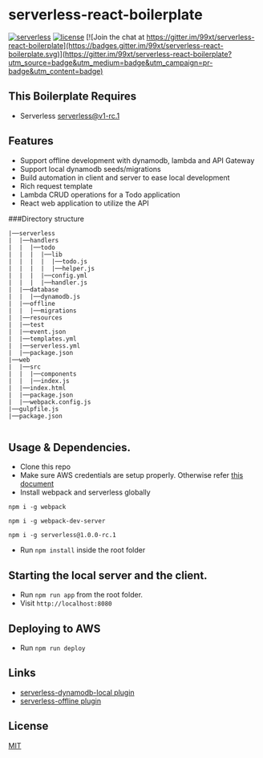 serverless-react-boilerplate
============================

[![serverless](http://public.serverless.com/badges/v3.svg)](http://www.serverless.com)
[![license](https://img.shields.io/npm/l/serverless-dynamodb-local.svg)](https://opensource.org/licenses/MIT)
[![Join the chat at https://gitter.im/99xt/serverless-react-boilerplate](https://badges.gitter.im/99xt/serverless-react-boilerplate.svg)](https://gitter.im/99xt/serverless-react-boilerplate?utm_source=badge&utm_medium=badge&utm_campaign=pr-badge&utm_content=badge)

## This Boilerplate Requires
* Serverless serverless@v1-rc.1

## Features
* Support offline development with dynamodb, lambda and API Gateway
* Support local dynamodb seeds/migrations
* Build automation in client and server to ease local development
* Rich request template
* Lambda CRUD operations for a Todo application
* React web application to utilize the API

###Directory structure
```
|──serverless
|  |──handlers
|  |  |──todo
|  |  |  |──lib
|  |  |  |  |──todo.js
|  |  |  |  |──helper.js
|  |  |  |──config.yml
|  |  |  |──handler.js
|  |──database
|  |  |──dynamodb.js
|  |──offline
|  |  |──migrations
|  |──resources
|  |──test
|  |──event.json
|  |──templates.yml
|  |──serverless.yml
|  |──package.json
|──web
|  |──src
|  |  |──components
|  |  |──index.js
|  |──index.html
|  |──package.json
|  |──webpack.config.js
|──gulpfile.js
|──package.json


```
## Usage & Dependencies.
* Clone this repo
* Make sure AWS credentials are setup properly. Otherwise refer [this document](http://docs.aws.amazon.com/cli/latest/userguide/cli-chap-getting-started.html)
* Install webpack and serverless globally
 ```
 npm i -g webpack
 
 npm i -g webpack-dev-server
 
 npm i -g serverless@1.0.0-rc.1
 ```
* Run `npm install` inside the root folder

## Starting the local server and the client.

* Run `npm run app` from the root folder.
* Visit `http://localhost:8080`

## Deploying to AWS

* Run `npm run deploy`


## Links
* [serverless-dynamodb-local plugin](https://github.com/99xt/serverless-dynamodb-local)
* [serverless-offline plugin](https://github.com/dherault/serverless-offline)


## License
  [MIT](LICENSE)
